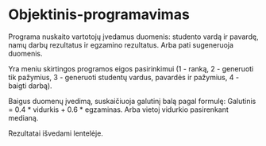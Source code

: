 # Objektinis-programavimas

Programa nuskaito vartotojų įvedamus duomenis: studento vardą ir pavardę, namų darbų rezultatus ir egzamino rezultatus. Arba pati sugeneruoja duomenis.

Yra meniu skirtingos programos eigos pasirinkimui (1 - ranką, 2 - generuoti tik pažymius, 3 - generuoti studentų vardus, pavardės ir pažymius, 4 - baigti darbą). 

Baigus duomenų įvedimą, suskaičiuoja galutinį balą pagal formulę: Galutinis = 0.4 * vidurkis + 0.6 * egzaminas. Arba vietoj vidurkio pasirenkant medianą.

Rezultatai išvedami lentelėje.
 
